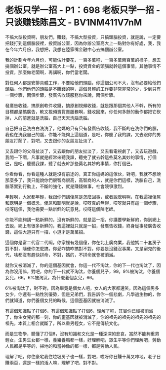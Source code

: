 # 老板只学一招 - P1：698 老板只学一招 - 只谈赚钱陈昌文 - BV1NM411V7nM

不搞大型投資啊，朋友們，賺錢，不搞大型投資，只搞頭腦投資，就是說，一定要把錢打到這個腦袋裡，投資辦公室，因為你辦公室高大上一點對你有好處，我，我在今年六月份，我想把，我想在陸家嘴金融中心去搞個辦公室。

我的計劃今年六月份，可能估計要花，一百多萬吧，一百多萬兩百萬的樣子，想去搞個辦公室，就是辦公室高大上一點，投資資金的頭腦就幹這個事情，其他事情不投資，那麼做老闆啊，再講啊，你們當老闆。

對任何人都是安排具體工作，不要給他們頭腦，你這個公司不大，沒有必要給他們頭腦，他們他們的頭腦是不賺錢的啊，這個具體的工作要非常非常的少，少到只有一個步驟，兩個步驟，發廣告收錢服務你來說，兩個步驟。

發廣告收錢，搞原創軟件收錢，搞原創視頻收錢，就是跟那個其他人不幹，所有的目標都是搞廣告，軟文視頻賣貨賣服務啊，錢收回來，你任何多餘的動作都把它砍掉，人的前進就是洗腦，自己天天洗腦洗腦。

自己把自己洗白白洗洗了，他媽的只有只有發廣告收錢，我不斷的在洗你們的腦，我也在洗我自己的腦，你能不能夠上這個道，是吧，你聽了我的課，又去跟你的男朋友打鬧了，對吧，又去跟你的女朋友扯淡了。

又去跟你的父母扯淡了，又去跟你的朋友扯淡了，又去看電視劇了，又去玩遊戲，我問一下啊，凡事就是經常來聽我課，聽完了就去幹這些莫名其妙的事情，打個巴，是吧，聽聽我課，聽了就去幹那些莫名其妙的事情，你打個巴。

你看你看，你看這種人就是沒有前途的，真正你這媽的這傢伙，對吧，我就不想說那麼多了，我只能說你們很智商很高，高智商的人，就是你們這樣，洗腦自己，洗腦落實到行動上，不斷的強化，就是賺錢做事，社會競爭激烈。

年輕啊，大家都年輕，我跟你們講傻屌是怎麼回事，或者說聰明啊，在我這裡傻屌和聰明是一個概念，傻屌和聰明就是說，哎呀真的無聊，哎呀就只有這一個步驟，哎呀這個，我他需要一點新鮮的玩意兒，哎呀這個陳老師。

你能不能夠講一點新鮮的，沒有新鮮的，就是這一招，你講要學新鮮的，你到網上去說，網上有很多新鮮的，我這裡就只就是一招，發廣告收錢，終身從事發廣告收錢，這個大道只有一招，小道才是萬萬招。

這個你是富二代官二代啊，你家裡有幾個億，你在北上廣商業，我他媽二十套房子對不對，隨便你怎麼搞，你愛咋搞咋搞對不對，你要是沒錢沒事業，又是窮鬼的後代，啥都沒有趕快拼命，不對，媽的，不拼命就會被消滅。

就你又被消滅了，你的這個基因就會，你這一代不淘汰，你的下一代也淘汰了，因為你沒用嘛，對吧，你的下一代就不淘汰，你養個兒子，99。9%被淘汰，你養個女兒，66。6%被淘汰，為什麼養個女兒，66。

6%被淘汰了，對不對，因為畢竟是個女人吧，女人的大家都還笑，因為這個男多女少，你還有一點性別優勢，但是兄弟們，我告訴你一個悲劇，凡學過生物的，你們就知道，你們養個女兒的時候，這個歪基因就被消滅了。

有這個知識點了打個6，有這個知識點了打個6，理解了吧，其實你已經被消滅了，你生女兒的那一刻，你的歪基因就被消滅了，你的祖先的祖先的祖先的祖先的祖先，本質上相合就斷了，所以重男輕女，它不是傳統文化。

而是生物學，聽懂了打個8，沒有知識和文化是一種深深的悲哀，當然不能夠重男輕女，生男生女都一樣，養豬養鴨都一樣，好理解吧，眾生平等你們理解吧，勞動人民都是平等的，掃地的和當神像的都一樣，都是勞動人民。

理解了吧，你住豪宅我住垃圾房子也一樣，對吧，哎呀你日賺十萬又咋地，老子日賺兩百，還是一樣的活人嘛，理解了吧，對不對。


